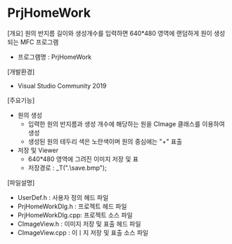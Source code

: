 # PrjHomeWork

[개요]
원의 반지름 길이와 생성개수를 입력하면 640*480 영역에 랜덤하게 원이 생성되는 MFC 프로그램
- 프로그램명 : PrjHomeWork

[개발환경]
- Visual Studio Community 2019

[주요기능]
- 원의 생성
  - 입력한 원의 반지름과 생성 개수에 해당하는 원을 CImage 클래스를 이용하여 생성 
  - 생성된 원의 테두리 색은 노란색이며 원의 중심에는 "+" 표출
- 저장 및 Viewer
  - 640*480 영역에 그려진 이미지 저장 및 표
  - 저장경로 : _T(".\\save.bmp");

[파일설명]
- UserDef.h        : 사용자 정의 헤드 파일
- PrjHomeWorkDlg.h : 프로젝트 헤드 파일
- PrjHomeWorkDlg.cpp: 프로젝트 소스 파일
- CImageView.h     : 이미지 저장 및 표출 헤드 파일
- CImageView.cpp   : 이ㅣ지 저장 및 표출 소스 파일
  
